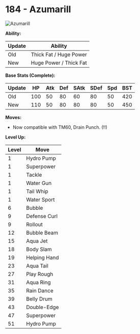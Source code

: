 # 184 - Azumarill
![][184]

**Ability:**

Update | Ability
---    | ---
Old    | Thick Fat / Huge Power
New    | Huge Power / Thick Fat

**Base Stats (Complete):**

Update | HP | Atk | Def | SAtk | SDef | Spd | BST
---    | ---| --- | --- | ---  | ---  | --- | ---
Old    | 100 |  50 |  80 |  60  |  80  |  50  |  420
New    | 110 |  50 |  80 |  80  |  80  |  50  |  450

**Moves:**

 - Now compatible with TM60, Drain Punch. (!!)

**Level Up:**

Level | Move
---   | ---
  1   | Hydro Pump
  1   | Superpower
  1   | Tackle
  1   | Water Gun
  1   | Tail Whip
  1   | Water Sport
  6   | Bubble
  9   | Defense Curl
  9   | Rollout
 12   | Bubble Beam
 15   | Aqua Jet
 18   | Body Slam
 19   | Helping Hand
 23   | Aqua Tail
 27   | Play Rough
 31   | Aqua Ring
 35   | Rain Dance
 39   | Belly Drum
 43   | Double-Edge
 47   | Superpower
 51   | Hydro Pump



[184]: https://raw.githubusercontent.com/PokeAPI/sprites/master/sprites/pokemon/184.png "Azumarill"
